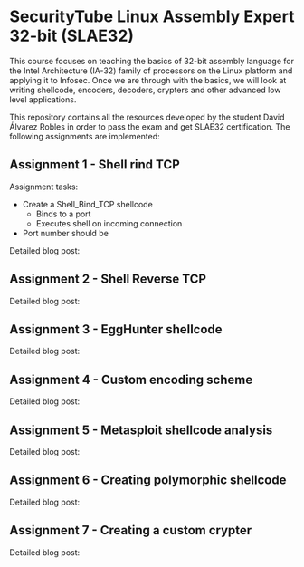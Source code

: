 # SecurityTube Linux Assembly Expert 32-bit (SLAE32)
This course focuses on teaching the basics of 32-bit assembly language for the Intel Architecture (IA-32) family of processors on the Linux platform and applying it to Infosec. Once we are through with the basics, we will look at writing shellcode, encoders, decoders, crypters and other advanced low level applications.

This repository contains all the resources developed by the student David Álvarez Robles in order to pass the exam and get SLAE32 certification. The following assignments are implemented:

## Assignment 1 - Shell rind TCP
Assignment tasks:
  - Create a Shell_Bind_TCP shellcode
      - Binds to a port
      - Executes shell on incoming connection
  - Port number should be

Detailed blog post: 

## Assignment 2 - Shell Reverse TCP
Detailed blog post: 

## Assignment 3 - EggHunter shellcode
Detailed blog post:  

## Assignment 4 - Custom encoding scheme
Detailed blog post: 

## Assignment 5 - Metasploit shellcode analysis
Detailed blog post: 

## Assignment 6 - Creating polymorphic shellcode
Detailed blog post: 

## Assignment 7 - Creating a custom crypter
Detailed blog post: 
